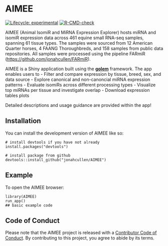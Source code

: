 <!-- README.md is generated from README.Rmd. Please edit that file -->

# AIMEE

<!-- badges: start -->

[![Lifecycle:
experimental](https://img.shields.io/badge/lifecycle-experimental-orange.svg)](https://lifecycle.r-lib.org/articles/stages.html#experimental)
[![R-CMD-check](https://github.com/jonahcullen/AIMEE/workflows/R-CMD-check/badge.svg)](https://github.com/jonahcullen/AIMEE/actions)
<!-- badges: end -->

AIMEE (Animal IsomiR and MiRNA Expression Explorer) hosts miRNA and
isomiR expression data across 461 equine small RNA-seq samples, spanning
61 tissue types. The samples were sourced from 12 American Quarter
horses, 4 FAANG Thoroughbreds, and 158 samples from public data
repositories. All samples were processed using the pipeline FARmiR
(<https://github.com/jonahcullen/FARmiR>).

AIMEE is a Shiny application built using the
[**golem**](https://golemverse.org/) framework. The app enables users
to - Filter and compare expression by tissue, breed, sex, and data
source - Explore canonical and non-canoncial miRNA expression patterns -
Evaluate isomiRs across different processing types - Visualize top
miRNAs per tissue and investigate overlap - Download expression tables
plots

Detailed descriptions and usage guidance are provided within the app!

## Installation

You can install the development version of AIMEE like so:

    # install devtools if you have not already
    install.packages("devtools")

    # install package from github
    devtools::install_github("jonahcullen/AIMEE")

## Example

To open the AIMEE browser:

    library(AIMEE)
    run_app()
    ## basic example code

## Code of Conduct

Please note that the AIMEE project is released with a [Contributor Code
of
Conduct](https://contributor-covenant.org/version/2/0/CODE_OF_CONDUCT.html).
By contributing to this project, you agree to abide by its terms.
